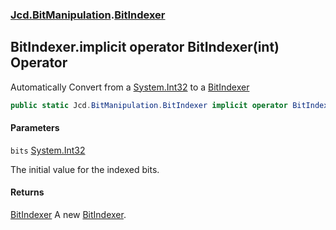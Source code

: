 ### [Jcd.BitManipulation](Jcd.BitManipulation.md 'Jcd.BitManipulation').[BitIndexer](Jcd.BitManipulation.BitIndexer.md 'Jcd.BitManipulation.BitIndexer')

## BitIndexer.implicit operator BitIndexer(int) Operator

Automatically Convert from a [System.Int32](https://docs.microsoft.com/en-us/dotnet/api/System.Int32 'System.Int32') to
a [BitIndexer](Jcd.BitManipulation.BitIndexer.md 'Jcd.BitManipulation.BitIndexer')

```csharp
public static Jcd.BitManipulation.BitIndexer implicit operator BitIndexer(int bits);
```

#### Parameters

<a name='Jcd.BitManipulation.BitIndexer.op_ImplicitJcd.BitManipulation.BitIndexer(int).bits'></a>

`bits` [System.Int32](https://docs.microsoft.com/en-us/dotnet/api/System.Int32 'System.Int32')

The initial value for the indexed bits.

#### Returns

[BitIndexer](Jcd.BitManipulation.BitIndexer.md 'Jcd.BitManipulation.BitIndexer')
A new [BitIndexer](Jcd.BitManipulation.BitIndexer.md 'Jcd.BitManipulation.BitIndexer').